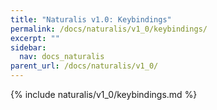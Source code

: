 ```yaml
---
title: "Naturalis v1.0: Keybindings"
permalink: /docs/naturalis/v1_0/keybindings/
excerpt: ""
sidebar:
  nav: docs_naturalis
parent_url: /docs/naturalis/v1_0/
---
```


{% include naturalis/v1_0/keybindings.md %}
